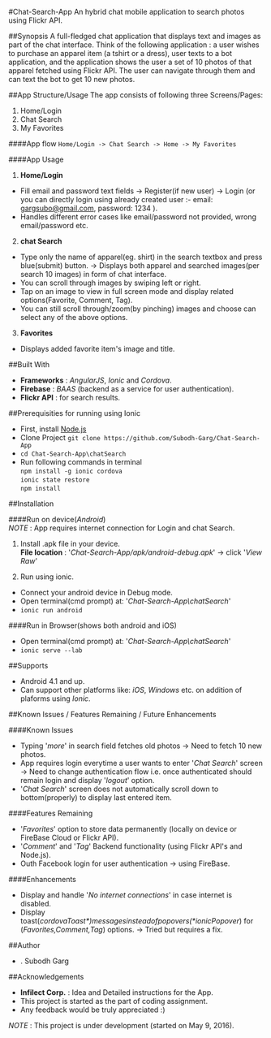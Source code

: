 #Chat-Search-App
An hybrid chat mobile application to search photos using Flickr API.

##Synopsis
A full-fledged chat application that displays text and images as part of the chat interface.
Think of the following application : a user wishes to purchase an apparel item (a tshirt
or a dress), user texts to a bot application, and the application shows the user a set of 10 photos of 
that apparel fetched using Flickr API. The user can navigate through them and can text the bot to get 10 new photos.  

##App Structure/Usage
The app consists of following three Screens/Pages:  
1. Home/Login  
2. Chat Search  
3. My Favorites  

####App flow 
```Home/Login -> Chat Search -> Home -> My Favorites```

####App Usage
1. **Home/Login** 
 * Fill email and password text fields -> Register(if new user) -> Login (or you can directly login using already created user :- email: gargsubo@gmail.com, password: 1234 ).
 * Handles different error cases like email/password not provided, wrong email/password etc.
2. **chat Search** 
 * Type only the name of apparel(eg. shirt) in the search textbox and press blue(submit) button. -> Displays both apparel and searched images(per search 10 images) in form of chat interface.
 * You can scroll through images by swiping left or right.
 * Tap on an image to view in full screen mode and display related options(Favorite, Comment, Tag).
 * You can still scroll through/zoom(by pinching) images and choose can select any of the above options.
3. **Favorites** 
 * Displays added favorite item's image and title.

##Built With
* **Frameworks** : *AngularJS*, *Ionic* and *Cordova*.
* **Firebase** : *BAAS* (backend as a service for user authentication).
* **Flickr API** : for search results.

##Prerequisities for running using Ionic
* First, install <a href="https://nodejs.org/en/">Node.js</a>
* Clone Project ```git clone https://github.com/Subodh-Garg/Chat-Search-App```
* ```cd Chat-Search-App\chatSearch```
* Run following commands in terminal    
```npm install -g ionic cordova```  
```ionic state restore ```  
```npm install```  

##Installation

####Run on device(*Android*)  
*NOTE* : App requires internet connection for Login and chat Search.

1. Install .apk file in your device.  
**File location** : '*Chat-Search-App/apk/android-debug.apk*' -> click '*View Raw*'

2. Run using ionic.  
 * Connect your android device in Debug mode.
 * Open terminal(cmd prompt) at: '*Chat-Search-App\chatSearch*'
 * ```ionic run android```

####Run in Browser(shows both android and iOS)
 * Open terminal(cmd prompt) at: '*Chat-Search-App\chatSearch*'
 * ```ionic serve --lab```


##Supports
 * Android 4.1 and up.
 * Can support other platforms like: *iOS*, *Windows* etc. on addition of plaforms using *Ionic*.

##Known Issues / Features Remaining / Future Enhancements

####Known Issues
 * Typing '*more*' in search field fetches old photos -> Need to fetch 10 new photos.
 * App requires login everytime a user wants to enter '*Chat Search*' screen -> Need to change authentication flow i.e. once authenticated should remain login and display '*logout*' option.
 * '*Chat Search*' screen does not automatically scroll down to bottom(properly) to display last entered item.

####Features Remaining
 * '*Favorites*' option to store data permanently (locally on device or FireBase Cloud or Flickr API).
 * '*Comment*' and '*Tag*' Backend functionality (using Flickr API's and Node.js).
 * Outh Facebook login for user authentication -> using FireBase.
 
####Enhancements
 * Display and handle '*No internet connections*' in case internet is disabled.
 * Display toast(*$cordovaToast*) messages instead of popovers(*$ionicPopover*) for (*Favorites,Comment,Tag*) options. -> Tried but requires a fix.

##Author
 * . Subodh Garg
 
##Acknowledgements
 * **Infilect Corp.** : Idea and Detailed instructions for the App.
 * This project is started as the part of coding assignment.
 * Any feedback would be truly appreciated :)

*NOTE* : This project is under development (started on May 9, 2016).
